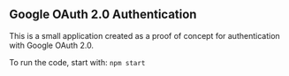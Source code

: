 ## Google OAuth 2.0 Authentication

This is a small application created as a proof of concept for authentication with Google OAuth 2.0.

To run the code, start with: 
`npm start`